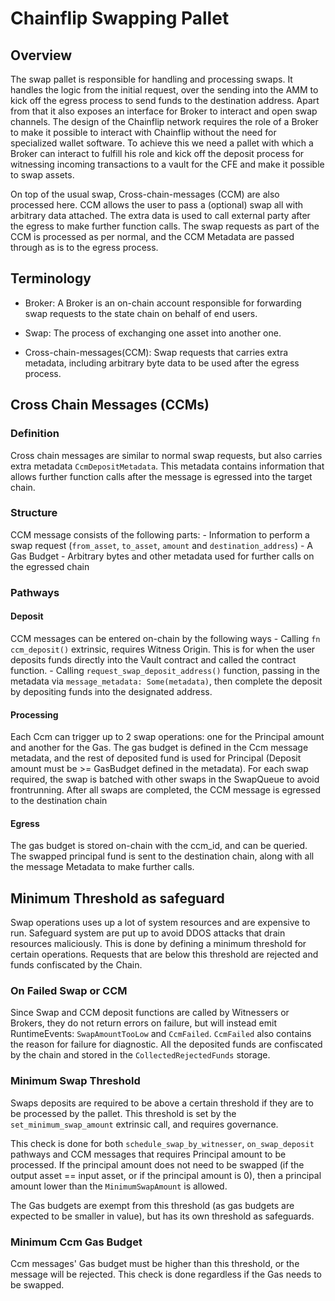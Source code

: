 # Chainflip Swapping Pallet

## Overview

The swap pallet is responsible for handling and processing swaps. It handles the logic from the initial request, over the sending into the AMM to kick off the egress process to send funds to the destination address. Apart from that it also exposes an interface for Broker to interact and open swap channels. The design of the Chainflip network requires the role of a Broker to make it possible to interact with Chainflip without the need for specialized wallet software. To achieve this we need a pallet with which a Broker can interact to fulfill his role and kick off the deposit process for witnessing incoming transactions to a vault for the CFE and make it possible to swap assets.

On top of the usual swap, Cross-chain-messages (CCM) are also processed here. CCM allows the user to pass a (optional) swap all with arbitrary data attached. The extra data is used to call external party after the egress to make further function calls. The swap requests as part of the CCM is processed as per normal, and the CCM Metadata are passed through as is to the egress process.

## Terminology

- Broker: A Broker is an on-chain account responsible for forwarding swap requests to the state chain on behalf of end users.

- Swap: The process of exchanging one asset into another one.

- Cross-chain-messages(CCM): Swap requests that carries extra metadata, including arbitrary byte data to be used after the egress process.

## Cross Chain Messages (CCMs)
### Definition
Cross chain messages are similar to normal swap requests, but also carries extra metadata `CcmDepositMetadata`. This metadata contains information that allows further function calls after the message is egressed into the target chain. 

### Structure
CCM message consists of the following parts:
    - Information to perform a swap request (`from_asset`, `to_asset`, `amount` and `destination_address`)
    - A Gas Budget
    - Arbitrary bytes and other metadata used for further calls on the egressed chain

### Pathways
#### Deposit
CCM messages can be entered on-chain by the following ways
    - Calling `fn ccm_deposit()` extrinsic, requires Witness Origin. This is for when the user deposits funds directly into the Vault contract and called the contract function.
    - Calling `request_swap_deposit_address()` function, passing in the metadata via `message_metadata: Some(metadata)`, then complete the deposit by depositing funds into the designated address.

#### Processing
Each Ccm can trigger up to 2 swap operations: one for the Principal amount and another for the Gas. The gas budget is defined in the Ccm message metadata, and the rest of deposited fund is used for Principal (Deposit amount must be >= GasBudget defined in the metadata). For each swap required, the swap is batched with other swaps in the SwapQueue to avoid frontrunning. After all swaps are completed, the CCM message is egressed to the destination chain

#### Egress
The gas budget is stored on-chain with the ccm_id, and can be queried. The swapped principal fund is sent to the destination chain, along with all the message Metadata to make further calls.

## Minimum Threshold as safeguard
Swap operations uses up a lot of system resources and are expensive to run. Safeguard system are put up to avoid DDOS attacks that drain resources maliciously. This is done by defining a minimum threshold for certain operations. Requests that are below this threshold are rejected and funds confiscated by the Chain. 

### On Failed Swap or CCM
Since Swap and CCM deposit functions are called by Witnessers or Brokers, they do not return errors on failure, but will instead emit RuntimeEvents: `SwapAmountTooLow` and `CcmFailed`. `CcmFailed` also contains the reason for failure for diagnostic. All the deposited funds are confiscated by the chain and stored in the `CollectedRejectedFunds` storage. 

### Minimum Swap Threshold
Swaps deposits are required to be above a certain threshold if they are to be processed by the pallet. This threshold is set by the `set_minimum_swap_amount` extrinsic call, and requires governance. 

This check is done for both `schedule_swap_by_witnesser`, `on_swap_deposit` pathways and CCM messages that requires Principal amount to be processed. If the principal amount does not need to be swapped (if the output asset == input asset, or if the principal amount is 0), then a principal amount lower than the `MinimumSwapAmount` is allowed. 

The Gas budgets are exempt from this threshold (as gas budgets are expected to be smaller in value), but has its own threshold as safeguards. 

### Minimum Ccm Gas Budget
Ccm messages' Gas budget must be higher than this threshold, or the message will be rejected. This check is done regardless if the Gas needs to be swapped. 